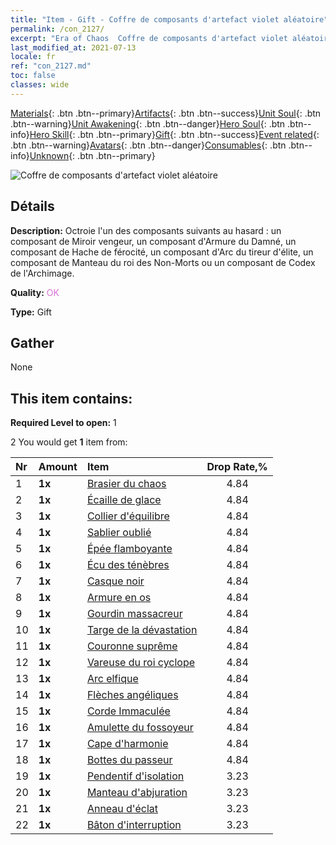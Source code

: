 ```yaml
---
title: "Item - Gift - Coffre de composants d'artefact violet aléatoire"
permalink: /con_2127/
excerpt: "Era of Chaos  Coffre de composants d'artefact violet aléatoire"
last_modified_at: 2021-07-13
locale: fr
ref: "con_2127.md"
toc: false
classes: wide
---
```

 [Materials](/ItemsFR/){: .btn .btn--primary}[Artifacts](/ItemsFR/Artifacts/){: .btn .btn--success}[Unit Soul](/ItemsFR/UnitSoul/){: .btn .btn--warning}[Unit Awakening](/ItemsFR/UnitAwakening/){: .btn .btn--danger}[Hero Soul](/ItemsFR/HeroSoul/){: .btn .btn--info}[Hero Skill](/ItemsFR/HeroSkill/){: .btn .btn--primary}[Gift](/ItemsFR/Gift/){: .btn .btn--success}[Event related](/ItemsFR/Events/){: .btn .btn--warning}[Avatars](/ItemsFR/Avatars/){: .btn .btn--danger}[Consumables](/ItemsFR/Consumables/){: .btn .btn--info}[Unknown](/ItemsFR/Unknown/){: .btn .btn--primary}

 ![Coffre de composants d'artefact violet aléatoire](/images/t/i_907046.png)

## Détails
 **Description:** Octroie l'un des composants suivants au hasard : un composant de Miroir vengeur, un composant d'Armure du Damné, un composant de Hache de férocité, un composant d'Arc du tireur d'élite, un composant de Manteau du roi des Non-Morts ou un composant de Codex de l'Archimage.

 **Quality:** <span style="color: #DA70D6">OK</span>

 **Type:** Gift

## Gather

  None

## This item contains:

 **Required Level to open:** 1

 2 You would get **1** item  from:

  | Nr | Amount |     Item    | Drop Rate,% |
  |:---|:-------|:------------|:---------:|
  | 1 |  **1x** | [Brasier du chaos](/ItemsFR/art_140/) | 4.84 | 
  | 2 |  **1x** | [Écaille de glace](/ItemsFR/art_141/) | 4.84 | 
  | 3 |  **1x** | [Collier d'équilibre](/ItemsFR/art_142/) | 4.84 | 
  | 4 |  **1x** | [Sablier oublié](/ItemsFR/art_143/) | 4.84 | 
  | 5 |  **1x** | [Épée flamboyante](/ItemsFR/art_121/) | 4.84 | 
  | 6 |  **1x** | [Écu des ténèbres](/ItemsFR/art_122/) | 4.84 | 
  | 7 |  **1x** | [Casque noir](/ItemsFR/art_123/) | 4.84 | 
  | 8 |  **1x** | [Armure en os](/ItemsFR/art_124/) | 4.84 | 
  | 9 |  **1x** | [Gourdin massacreur](/ItemsFR/art_125/) | 4.84 | 
  | 10 |  **1x** | [Targe de la dévastation](/ItemsFR/art_126/) | 4.84 | 
  | 11 |  **1x** | [Couronne suprême](/ItemsFR/art_127/) | 4.84 | 
  | 12 |  **1x** | [Vareuse du roi cyclope](/ItemsFR/art_128/) | 4.84 | 
  | 13 |  **1x** | [Arc elfique](/ItemsFR/art_103/) | 4.84 | 
  | 14 |  **1x** | [Flèches angéliques](/ItemsFR/art_104/) | 4.84 | 
  | 15 |  **1x** | [Corde Immaculée](/ItemsFR/art_105/) | 4.84 | 
  | 16 |  **1x** | [Amulette du fossoyeur](/ItemsFR/art_129/) | 4.84 | 
  | 17 |  **1x** | [Cape d'harmonie](/ItemsFR/art_130/) | 4.84 | 
  | 18 |  **1x** | [Bottes du passeur](/ItemsFR/art_131/) | 4.84 | 
  | 19 |  **1x** | [Pendentif d'isolation](/ItemsFR/art_136/) | 3.23 | 
  | 20 |  **1x** | [Manteau d'abjuration](/ItemsFR/art_137/) | 3.23 | 
  | 21 |  **1x** | [Anneau d'éclat](/ItemsFR/art_138/) | 3.23 | 
  | 22 |  **1x** | [Bâton d'interruption](/ItemsFR/art_139/) | 3.23 | 
